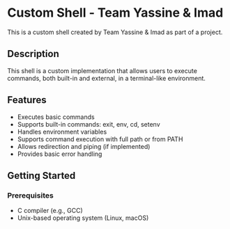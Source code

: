 
# Custom Shell - Team Yassine & Imad

This is a custom shell created by Team Yassine & Imad as part of a project.

## Description

This shell is a custom implementation that allows users to execute commands, both built-in and external, in a terminal-like environment.

## Features

- Executes basic commands
- Supports built-in commands: exit, env, cd, setenv
- Handles environment variables
- Supports command execution with full path or from PATH
- Allows redirection and piping (if implemented)
- Provides basic error handling

## Getting Started

### Prerequisites

- C compiler (e.g., GCC)
- Unix-based operating system (Linux, macOS)
